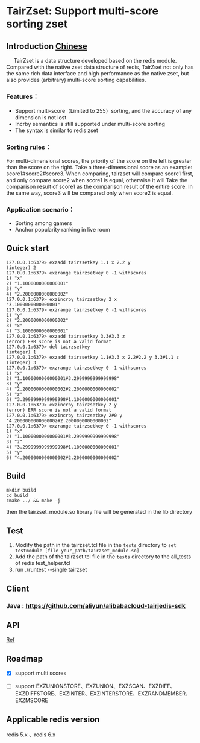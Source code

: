 # TairZset: Support multi-score sorting zset
## Introduction  [Chinese](README-CN.md)
     TairZset is a data structure developed based on the redis module. Compared with the native zset data structure of redis, TairZset not only has the same rich data interface and high performance as the native zset, but also provides (arbitrary) multi-score sorting capabilities.

### Features：

- Support multi-score（Limited to 255）sorting, and the accuracy of any dimension is not lost
- Incrby semantics is still supported under multi-score sorting
- The syntax is similar to redis zset  

### Sorting rules：     
For multi-dimensional scores, the priority of the score on the left is greater than the score on the right. Take a three-dimensional score as an example: score1#score2#score3. When comparing, tairzset will compare score1 first, and only compare score2 when score1 is equal, otherwise it will Take the comparison result of score1 as the comparison result of the entire score. In the same way, score3 will be compared only when score2 is equal.  
### Application scenario：
- Sorting among gamers
- Anchor popularity ranking in live room

## Quick start
```
127.0.0.1:6379> exzadd tairzsetkey 1.1 x 2.2 y
(integer) 2
127.0.0.1:6379> exzrange tairzsetkey 0 -1 withscores
1) "x"
2) "1.1000000000000001"
3) "y"
4) "2.2000000000000002"
127.0.0.1:6379> exzincrby tairzsetkey 2 x 
"3.1000000000000001"
127.0.0.1:6379> exzrange tairzsetkey 0 -1 withscores
1) "y"
2) "2.2000000000000002"
3) "x"
4) "3.1000000000000001"
127.0.0.1:6379> exzadd tairzsetkey 3.3#3.3 z
(error) ERR score is not a valid format
127.0.0.1:6379> del tairzsetkey
(integer) 1
127.0.0.1:6379> exzadd tairzsetkey 1.1#3.3 x 2.2#2.2 y 3.3#1.1 z
(integer) 3
127.0.0.1:6379> exzrange tairzsetkey 0 -1 withscores
1) "x"
2) "1.1000000000000001#3.2999999999999998"
3) "y"
4) "2.2000000000000002#2.2000000000000002"
5) "z"
6) "3.2999999999999998#1.1000000000000001"
127.0.0.1:6379> exzincrby tairzsetkey 2 y 
(error) ERR score is not a valid format
127.0.0.1:6379> exzincrby tairzsetkey 2#0 y 
"4.2000000000000002#2.2000000000000002"
127.0.0.1:6379> exzrange tairzsetkey 0 -1 withscores
1) "x"
2) "1.1000000000000001#3.2999999999999998"
3) "z"
4) "3.2999999999999998#1.1000000000000001"
5) "y"
6) "4.2000000000000002#2.2000000000000002"
```
## Build

```
mkdir build  
cd build  
cmake ../ && make -j
```
then the tairzset_module.so library file will be generated in the lib directory

## Test
1. Modify the path in the tairzset.tcl file in the `tests` directory to `set testmodule [file your_path/tairzset_module.so]`
2. Add the path of the tairzset.tcl file in the `tests` directory to the all_tests of redis test_helper.tcl
3. run ./runtest --single tairzset

## Client
### Java : https://github.com/aliyun/alibabacloud-tairjedis-sdk

## API
[Ref](CMDDOC.md)

## Roadmap
- [x] support multi scores
- [ ] support EXZUNIONSTORE、EXZUNION、EXZSCAN、EXZDIFF、EXZDIFFSTORE、EXZINTER、EXZINTERSTORE、EXZRANDMEMBER、EXZMSCORE  


## Applicable redis version   
redis 5.x 、redis 6.x